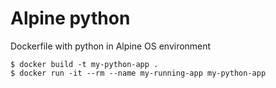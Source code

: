 # Alpine python

Dockerfile with python in Alpine OS environment

```
$ docker build -t my-python-app .
$ docker run -it --rm --name my-running-app my-python-app
```